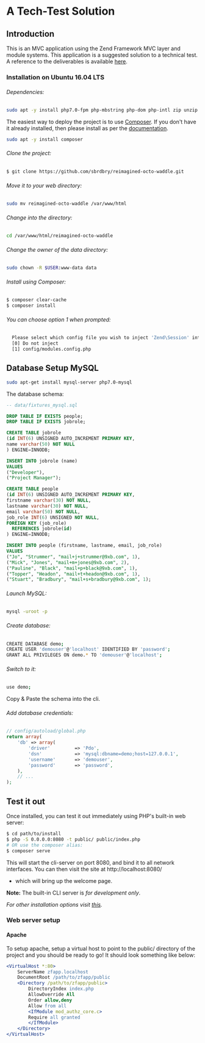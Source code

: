 # A Tech-Test Solution

## Introduction

This is an MVC application using the Zend Framework MVC layer and module
systems. This application is a suggested solution to a technical test.
A reference to the deliverables is available [here](https://github.com/sbrdbry/tech-test-solution/blob/main/DELIVERABLES.md).


### Installation on Ubuntu 16.04 LTS

###### Dependencies:

```bash
sudo apt -y install php7.0-fpm php-mbstring php-dom php-intl zip unzip php7.0-zip
```

The easiest way to deploy the project is to use
[Composer](https://getcomposer.org/).  If you don't have it already installed,
then please install as per the [documentation](https://getcomposer.org/doc/00-intro.md).

```bash
sudo apt -y install composer
```

###### Clone the project:

```bash
$ git clone https://github.com/sbrdbry/reimagined-octo-waddle.git
```

###### Move it to your web directory:

```bash
sudo mv reimagined-octo-waddle /var/www/html
```

###### Change into the directory:

```bash
cd /var/www/html/reimagined-octo-waddle
```

###### Change the owner of the data directory:

```bash
sudo chown -R $USER:www-data data
```

###### Install using Composer:

```bash
$ composer clear-cache
$ composer install
```

###### You can choose option 1 when prompted:

```bash
  Please select which config file you wish to inject 'Zend\Session' into:
  [0] Do not inject
  [1] config/modules.config.php
```



## Database Setup MySQL

```bash
sudo apt-get install mysql-server php7.0-mysql
```

The database schema:

```sql
-- data/fixtures_mysql.sql

DROP TABLE IF EXISTS people;
DROP TABLE IF EXISTS jobrole;

CREATE TABLE jobrole
(id INT(6) UNSIGNED AUTO_INCREMENT PRIMARY KEY,
name varchar(50) NOT NULL
) ENGINE=INNODB;

INSERT INTO jobrole (name)
VALUES
("Developer"),
("Project Manager");

CREATE TABLE people
(id INT(6) UNSIGNED AUTO_INCREMENT PRIMARY KEY,
firstname varchar(30) NOT NULL,
lastname varchar(30) NOT NULL,
email varchar(50) NOT NULL,
job_role INT(6) UNSIGNED NOT NULL,
FOREIGN KEY (job_role)
  REFERENCES jobrole(id)
) ENGINE=INNODB;

INSERT INTO people (firstname, lastname, email, job_role)
VALUES
("Jo", "Strummer", "mail+j+strummer@9xb.com", 1),
("Mick", "Jones", "mail+m+jones@9xb.com", 2),
("Pauline", "Black", "mail+p+black@9xb.com", 1),
("Topper", "Headon", "mail+t+headon@9xb.com", 1),
("Stuart", "Bradbury", "mail+s+bradbury@9xb.com", 1);
```

###### Launch MySQL:

```bash
mysql -uroot -p
```

###### Create database:

```bash
CREATE DATABASE demo;
CREATE USER 'demouser'@'localhost' IDENTIFIED BY 'password';
GRANT ALL PRIVILEGES ON demo.* TO 'demouser'@'localhost';
```

###### Switch to it:

```bash
use demo;
```

Copy & Paste the schema into the cli.

###### Add database credentials:

```php
// config/autoload/global.php
return array(
	'db' => array(
		'driver'         => 'Pdo',
		'dsn'            => 'mysql:dbname=demo;host=127.0.0.1',
		'username'       => 'demouser',
		'password'       => 'password',
	),
	// ...
);
```

## Test it out


Once installed, you can test it out immediately using PHP's built-in web server:

```bash
$ cd path/to/install
$ php -S 0.0.0.0:8080 -t public/ public/index.php
# OR use the composer alias:
$ composer serve
```

This will start the cli-server on port 8080, and bind it to all network
interfaces. You can then visit the site at http://localhost:8080/
- which will bring up the welcome page.

**Note:** The built-in CLI server is *for development only*.

_For other installation options visit [this](https://github.com/zendframework/ZendSkeletonApplication)._

### Web server setup

#### Apache

To setup apache, setup a virtual host to point to the public/ directory of the
project and you should be ready to go! It should look something like below:

```apache
<VirtualHost *:80>
    ServerName zfapp.localhost
    DocumentRoot /path/to/zfapp/public
    <Directory /path/to/zfapp/public>
        DirectoryIndex index.php
        AllowOverride All
        Order allow,deny
        Allow from all
        <IfModule mod_authz_core.c>
        Require all granted
        </IfModule>
    </Directory>
</VirtualHost>
```
